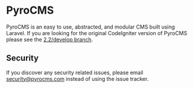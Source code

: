 # PyroCMS

PyroCMS is an easy to use, abstracted, and modular CMS built using Laravel. If you are looking for the original CodeIgniter version of PyroCMS please see the [2.2/develop branch].

[2.2/develop branch]: https://github.com/pyrocms/pyrocms/tree/2.2/develop

## Security

If you discover any security related issues, please email security@pyrocms.com instead of using the issue tracker.

